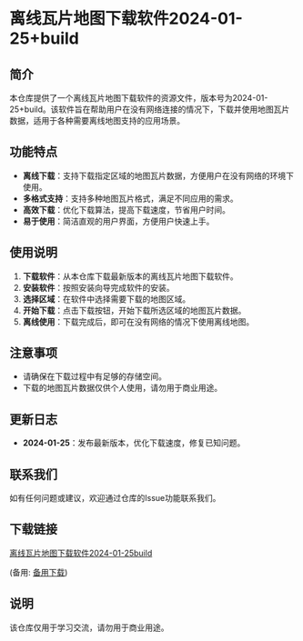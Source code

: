 # 离线瓦片地图下载软件2024-01-25+build

## 简介
本仓库提供了一个离线瓦片地图下载软件的资源文件，版本号为2024-01-25+build。该软件旨在帮助用户在没有网络连接的情况下，下载并使用地图瓦片数据，适用于各种需要离线地图支持的应用场景。

## 功能特点
- **离线下载**：支持下载指定区域的地图瓦片数据，方便用户在没有网络的环境下使用。
- **多格式支持**：支持多种地图瓦片格式，满足不同应用的需求。
- **高效下载**：优化下载算法，提高下载速度，节省用户时间。
- **易于使用**：简洁直观的用户界面，方便用户快速上手。

## 使用说明
1. **下载软件**：从本仓库下载最新版本的离线瓦片地图下载软件。
2. **安装软件**：按照安装向导完成软件的安装。
3. **选择区域**：在软件中选择需要下载的地图区域。
4. **开始下载**：点击下载按钮，开始下载所选区域的地图瓦片数据。
5. **离线使用**：下载完成后，即可在没有网络的情况下使用离线地图。

## 注意事项
- 请确保在下载过程中有足够的存储空间。
- 下载的地图瓦片数据仅供个人使用，请勿用于商业用途。

## 更新日志
- **2024-01-25**：发布最新版本，优化下载速度，修复已知问题。

## 联系我们
如有任何问题或建议，欢迎通过仓库的Issue功能联系我们。

## 下载链接
[离线瓦片地图下载软件2024-01-25build](https://pan.quark.cn/s/894a785ce4d0) 

(备用: [备用下载](https://pan.baidu.com/s/1yyZGM5xECiN40US3e9i5cQ?pwd=1234))

## 说明

该仓库仅用于学习交流，请勿用于商业用途。
